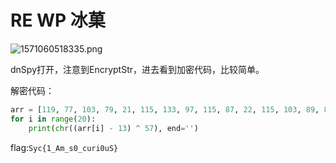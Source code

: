 # RE WP 冰菓

![1571060518335.png](https://i.loli.net/2019/10/16/2jrepYs7VnGTIqb.png)

dnSpy打开，注意到EncryptStr，进去看到加密代码，比较简单。

解密代码：

```python
arr = [119, 77, 103, 79, 21, 115, 133, 97, 115, 87, 22, 115, 103, 89, 88, 93, 22, 89, 119, 81]
for i in range(20):
    print(chr((arr[i] - 13) ^ 57), end='')
```

flag:`Syc{1_Am_s0_curi0uS}`